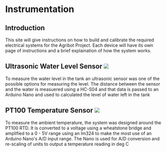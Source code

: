 # Instrumentation

## Introduction

This site will give instructions on how to build and calibrate the required electrical systems for the Agribot Project. Each device will have its own page of instructions and a brief explaination of how the system works.

## Ultrasonic Water Level Sensor [![](https://external-content.duckduckgo.com/iu/?u=https%3A%2F%2Fimage.flaticon.com%2Ficons%2Fpng%2F512%2F3%2F3665.png&f=1&nofb=1)](./ultrasonic.md)

To measure the water level in the tank an ultrasonic sensor was one of the possible options for measuring the level. The distance between the sensor and the water is measuered using a HC-S04 and that data is passed to an Arduino Nano and used to calculated the level of water left in the tank

## PT100 Temperature Sensor [![](https://external-content.duckduckgo.com/iu/?u=https%3A%2F%2Fimage.flaticon.com%2Ficons%2Fpng%2F512%2F3%2F3665.png&f=1&nofb=1)](./temperature.md)

To measure the ambient temperature, the system was designed around the PT100 RTD. It is converted to a voltage using a wheatstone bridge and amplified to a 0 - 5V range using an lm324 to make the most use of an Arduino Nano's A/D input range. The Nano is used for A/D conversion and re-scaling of units to output a temperature reading in deg C
